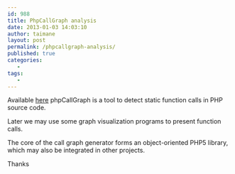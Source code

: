 ```yaml
---
id: 988
title: PhpCallGraph analysis
date: 2013-01-03 14:03:10
author: taimane
layout: post
permalink: /phpcallgraph-analysis/
published: true
categories:
   -
tags:
   -
---
```

Available <a rel="nofollow" href="http://phpcallgraph.sourceforge.net/">here</a> phpCallGraph is a tool to detect static function calls in PHP source code. 



Later we may use some graph visualization programs to present function calls.

 

The core of the call graph generator forms an object-oriented PHP5 library, which may also be integrated in other projects. 



Thanks

  

